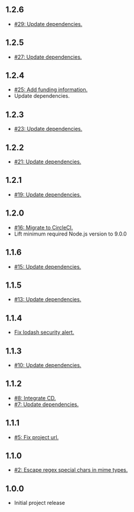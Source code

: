 ## 1.2.6
* [#29: Update dependencies.](https://github.com/haensl/embed-json/issues/29)

## 1.2.5
* [#27: Update dependencies.](https://github.com/haensl/embed-json/issues/27)

## 1.2.4
* [#25: Add funding information.](https://github.com/haensl/embed-json/issues/25)
* Update dependencies.

## 1.2.3
* [#23: Update dependencies.](https://github.com/haensl/embed-json/issues/23)

## 1.2.2
* [#21: Update dependencies.](https://github.com/haensl/embed-json/issues/21)

## 1.2.1
* [#19: Update dependencies.](https://github.com/haensl/embed-json/issues/19)

## 1.2.0
* [#16: Migrate to CircleCI.](https://github.com/haensl/embed-json/issues/16)
* Lift minimum required Node.js version to 9.0.0

## 1.1.6
* [#15: Update dependencies.](https://github.com/haensl/embed-json/issues/15)

## 1.1.5
* [#13: Update dependencies.](https://github.com/haensl/embed-json/issues/13)

## 1.1.4
* [Fix lodash security alert.](https://github.com/haensl/embed-json/network/alert/package-lock.json/lodash/open)

## 1.1.3
* [#10: Update dependencies.](https://github.com/haensl/emed-json/issues/10)

## 1.1.2
* [#8: Integrate CD.](https://github.com/haensl/emed-json/issues/8)
* [#7: Update dependencies.](https://github.com/haensl/emed-json/issues/7)

## 1.1.1
* [#5: Fix project url.](https://github.com/haensl/emed-json/issues/2)

## 1.1.0
* [#2: Escape regex special chars in mime types.](https://github.com/haensl/emed-json/issues/2)

## 1.0.0
* Initial project release
